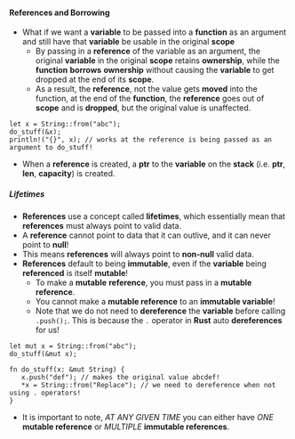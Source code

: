 #### References and Borrowing
* What if we want a **variable** to be passed into a **function** as an argument and still have that **variable** be usable in the original **scope**
	* By passing in a **reference** of the variable as an argument, the original **variable** in the original **scope** retains **ownership**, while the **function** **borrows** **ownership** without causing the **variable** to get dropped at the end of its **scope**.
	* As a result, the **reference**, not the value gets **moved** into the function, at the end of the **function**, the **reference** goes out of **scope** and is **dropped**, but the original value is unaffected.
```
let x = String::from("abc");
do_stuff(&x);
println!("{}", x); // works at the reference is being passed as an argument to do_stuff!
```
* When a **reference** is created, a **ptr** to the **variable** on the **stack** (i.e. **ptr**, **len**, **capacity**) is created.
##### Lifetimes
* **References** use a concept called **lifetimes**, which essentially mean that **references** must always point to valid data.
* A **reference** cannot point to data that it can outlive, and it can never point to **null**!
* This means **references** will always point to **non-null** valid data.
* **References** default to being **immutable**, even if the **variable** being **referenced** is itself **mutable**!
	* To make a **mutable** **reference**, you must pass in a **mutable reference**.
	* You cannot make a **mutable reference** to an **immutable variable**!
	* Note that we do not need to **dereference** the **variable** before calling `.push();`. This is because the `.` operator in **Rust** auto **dereferences** for us!
```
let mut x = String::from("abc");
do_stuff(&mut x);

fn do_stuff(x: &mut String) {
   x.push("def"); // makes the original value abcdef!
   *x = String::from("Replace"); // we need to dereference when not using . operators!
}
```
* It is important to note, *AT ANY GIVEN TIME* you can either have *ONE* **mutable reference** or *MULTIPLE* **immutable references**.
